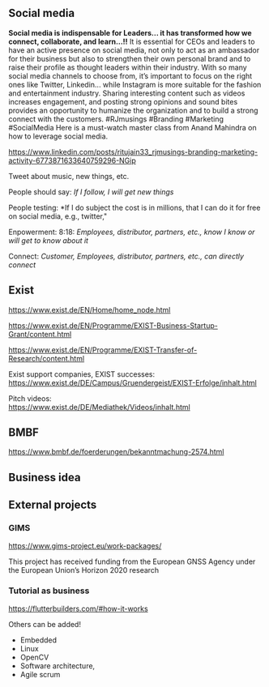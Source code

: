 
## Social media

**Social media is indispensable for Leaders... it has transformed how we connect, collaborate, and learn...!!**
It is essential for CEOs and leaders to have an active presence on social media, not only to act as an ambassador for their business but also to strengthen their own personal brand and to raise their profile as thought leaders within their industry.
With so many social media channels to choose from, it’s important to focus on the right ones like Twitter, Linkedin... while Instagram is more suitable for the fashion and entertainment industry.
Sharing interesting content such as videos increases engagement, and posting strong opinions and sound bites provides an opportunity to humanize the organization and to build a strong connect with the customers.
#RJmusings #Branding #Marketing #SocialMedia
Here is a must-watch master class from Anand Mahindra on how to leverage social media.

https://www.linkedin.com/posts/ritujain33_rjmusings-branding-marketing-activity-6773871633640759296-NGip

Tweet about music, new things, etc.

People should say: *If I follow, I will get new things*

People testing: *If I do subject the cost is in millions, that I can do it for free on social media, e.g., twitter,"

Enpowerment: 8:18: *Employees, distributor, partners, etc., know I know or will get to know about it*

Connect: *Customer, Employees, distributor, partners, etc., can directly connect*

## Exist

https://www.exist.de/EN/Home/home_node.html

https://www.exist.de/EN/Programme/EXIST-Business-Startup-Grant/content.html

https://www.exist.de/EN/Programme/EXIST-Transfer-of-Research/content.html

Exist support companies, EXIST successes:  
https://www.exist.de/DE/Campus/Gruendergeist/EXIST-Erfolge/inhalt.html

Pitch videos:  
https://www.exist.de/DE/Mediathek/Videos/inhalt.html

## BMBF

https://www.bmbf.de/foerderungen/bekanntmachung-2574.html

## Business idea

## External projects

### GIMS
https://www.gims-project.eu/work-packages/

This project has received funding from the European GNSS Agency
under the European Union’s Horizon 2020 research

### Tutorial as business

https://flutterbuilders.com/#how-it-works

Others can be added! 
* Embedded
* Linux
* OpenCV
* Software architecture, 
* Agile scrum
